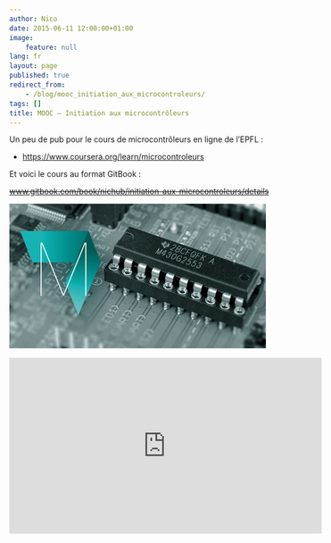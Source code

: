 ```yaml
---
author: Nico
date: 2015-06-11 12:00:00+01:00
image:
    feature: null
lang: fr
layout: page
published: true
redirect_from:
    - /blog/mooc_initiation_aux_microcontroleurs/
tags: []
title: MOOC — Initiation aux microcontrôleurs
---
```


Un peu de pub pour le cours de microcontrôleurs en ligne de l’EPFL :

-   <https://www.coursera.org/learn/microcontroleurs>

Et voici le cours au format GitBook :

~~www.gitbook.com/book/nichub/initiation-aux-microcontroleurs/details~~

[![MOOC Microcontrôleurs EPFL][img_mooc]][img_mooc]

[img_mooc]: ../../files/2015-06-11-mooc_initiation_aux_microcontroleurs/Microcontroleurs-v1.0.jpg

<iframe width="560" height="315" src="https://www.youtube.com/embed/wCgJRtzTvmI" frameborder="0" allowfullscreen></iframe>
